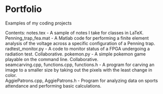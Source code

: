 # Portfolio
Examples of my coding projects

Contents:
notes.tex - A sample of notes I take for classes in LaTeX.  
Penning_trap_fea.mat - A Matlab code for performing a finite element analysis of the voltage across a specific configuration of a Penning trap.  
radtest_monitor.py - A code to monitor status of a FPGA undergoing a radiation test. Collaborative.
pokemon.py - A simple pokemon game playable on the command line. Collaborative.  
seamcarving.cpp, functions.cpp, functions.h - A program for carving an image to a smaller size by taking out the pixels with the least change in color.  
AggiePatrons.cpp, AggiePatrons.h - Program for analyzing data on sports attendance and performing basic calculations.  

